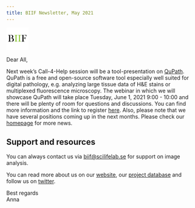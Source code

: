 ```yaml
---
title: BIIF Newsletter, May 2021
---
```

![BIIF logo](/images/biif_logo_white.png )

Dear All,  

Next week’s Call-4-Help session will be a tool-presentation on [QuPath]( https://qupath.github.io/). QuPath is a free and open-source software tool especially well suited for digital pathology, e.g. analyzing large tissue data of H&E stains or multiplexed fluorescence microscopy. The webinar in which we will showcase QuPath will take place Tuesday, June 1, 2021 9:00 -  10:00  and there will be plenty of room for questions and discussions. You can find more information and the link to register [here]( https://www.scilifelab.se/event/bioimage-informatics-call4help-12/).
Also, please note that we have several positions coming up in the next months. Please check our [homepage]( https://www.scilifelab.se/facilities/bioimage-informatics/) for more news.

## Support and resources
You can always contact us via [biif@scilifelab.se](mailto:biif@scilifelab.se) for support on image analysis.

You can read more about us on our [website]( https://www.scilifelab.se/facilities/bioimage-informatics/), our [project database]( https://biifsweden.github.io/) and follow us on [twitter]( https://twitter.com/biif_sweden).



Best regards  
Anna
